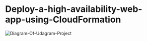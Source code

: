 # Deploy-a-high-availability-web-app-using-CloudFormation
![Diagram-Of-Udagram-Project](https://github.com/aiishaa/Deploy-a-high-availability-web-app-using-CloudFormation/assets/57088227/f9948084-b3db-490c-a8cb-4f16ccf54887)
